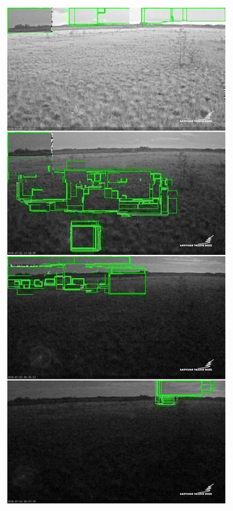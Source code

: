 ![20200702-221829-224834](in/20200702/20200702-221829-224834_0_.jpg)
![20200702-224839-231844](in/20200702/20200702-224839-231844_0_.jpg)
![20200702-231849-234854](in/20200702/20200702-231849-234854_0_.jpg)
![20200702-234859-000004](in/20200702/20200702-234859-000004_0_.jpg)
